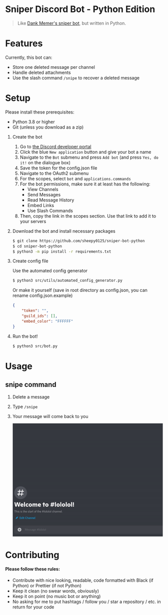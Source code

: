 # Sniper Discord Bot - Python Edition

> Like [Dank Memer's sniper bot](https://github.com/DankMemer/sniper), but written in Python.

# Features

Currently, this bot can:

-   Store one deleted message per channel
-   Handle deleted attachments
-   Use the slash command `/snipe` to recover a deleted message

# Setup

Please install these prerequisites:

-   Python 3.8 or higher
-   Git (unless you download as a zip)

1. Create the bot

    1. Go to [the Discord developer portal](https://www.discord.com/developers/applications)
    1. Click the blue `New application` button and give your bot a name
    1. Navigate to the `Bot` submenu and press `Add bot` (and press `Yes, do it!` on the dialogue box)
    1. Save the token for the config.json file
    1. Navigate to the OAuth2 submenu
    1. For the scopes, select `bot` and `applications.commands`
    1. For the bot permissions, make sure it at least has the following:
        - View Channels
        - Send Messages
        - Read Message History
        - Embed Links
        - Use Slash Commands
    1. Then, copy the link in the scopes section. Use that link to add it to your servers

1. Download the bot and install necessary packages

    ```zsh
    $ git clone https://github.com/sheepy0125/sniper-bot-python
    $ cd sniper-bot-python
    $ python3 -m pip install -r requirements.txt
    ```

1. Create config file

    Use the automated config generator

    ```zsh
    $ python3 src/utils/automated_config_generator.py
    ```

    Or make it yourself (save in root directory as config.json, you can rename config.json.example)

    ```json
    {
        "token": "",
        "guild_ids": [],
        "embed_color": "FFFFFF"
    }
    ```

1. Run the bot!

    ```zsh
    $ python3 src/bot.py
    ```

# Usage

## snipe command

1. Delete a message
1. Type `/snipe`
1. Your message will come back to you

    ![A Gif showing deleting and sniping a message with both an image and not an image](images/usage.gif)

# Contributing

#### Please follow these rules:

-   Contribute with nice looking, readable, code formatted with Black (if Python) or Prettier (if not Python)
-   Keep it clean (no swear words, obviously)
-   Keep it on point (no music bot or anything)
-   No asking for me to put hashtags / follow you / star a repository / etc. in return for your code
